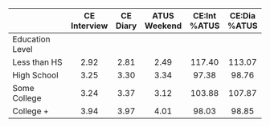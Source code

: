 
|                      | CE<br>Interview |  CE<br>Diary | ATUS<br>Weekend | CE:Int<br>%ATUS | CE:Dia<br>%ATUS |
| -------------------- | :----------: | :----------: | :----------: | :----------: | :----------: |
| Education Level      |              |              |              |              |              |
| Less than HS         |         2.92 |         2.81 |         2.49 |       117.40 |       113.07 |
| High School          |         3.25 |         3.30 |         3.34 |        97.38 |        98.76 |
| Some College         |         3.24 |         3.37 |         3.12 |       103.88 |       107.87 |
| College +            |         3.94 |         3.97 |         4.01 |        98.03 |        98.85 |

